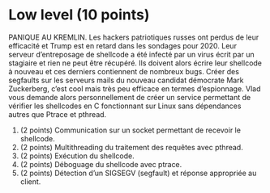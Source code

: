 # Low level (10 points)

PANIQUE AU KREMLIN. Les hackers patriotiques russes ont perdus de leur efficacité et Trump est en retard dans les sondages pour 2020. Leur serveur d’entreposage de shellcode a été infecté par un virus écrit par un stagiaire et rien ne peut être récupéré. Ils doivent alors écrire leur shellcode à nouveau et ces derniers contiennent de nombreux bugs. Créer des segfaults sur les serveurs mails du nouveau candidat démocrate Mark Zuckerberg, c’est cool mais très peu efficace en termes d’espionnage. Vlad vous demande alors personnellement de créer un service permettant de vérifier les shellcodes en C fonctionnant sur Linux sans dépendances autres que Ptrace et pthread.

1. (2 points) Communication sur un socket permettant de recevoir le shellcode.
2. (2 points) Multithreading du traitement des requêtes avec pthread.
3. (2 points) Exécution du shellcode.
4. (2 points) Déboguage du shellcode avec ptrace.
5. (2 points) Détection d’un SIGSEGV (segfault) et réponse appropriée au client.

